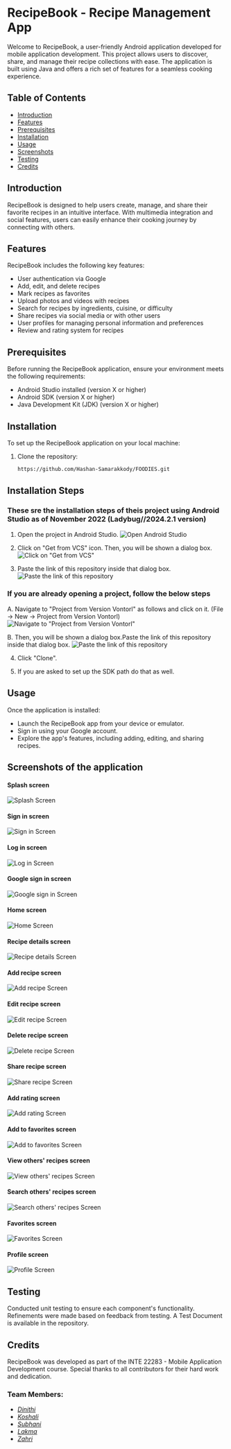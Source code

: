 # RecipeBook - Recipe Management App

Welcome to RecipeBook, a user-friendly Android application developed for mobile application development. This project allows users to discover, share, and manage their recipe collections with ease. The application is built using Java and offers a rich set of features for a seamless cooking experience.

## Table of Contents
- [Introduction](#introduction)
- [Features](#features)
- [Prerequisites](#prerequisites)
- [Installation](#installation)
- [Usage](#usage)
- [Screenshots](#screenshots)
- [Testing](#testing)
- [Credits](#credits)

## Introduction
RecipeBook is designed to help users create, manage, and share their favorite recipes in an intuitive interface. With multimedia integration and social features, users can easily enhance their cooking journey by connecting with others.

## Features
RecipeBook includes the following key features:
- User authentication via Google
- Add, edit, and delete recipes
- Mark recipes as favorites
- Upload photos and videos with recipes
- Search for recipes by ingredients, cuisine, or difficulty
- Share recipes via social media or with other users
- User profiles for managing personal information and preferences
- Review and rating system for recipes

## Prerequisites
Before running the RecipeBook application, ensure your environment meets the following requirements:
- Android Studio installed (version X or higher)
- Android SDK (version X or higher)
- Java Development Kit (JDK) (version X or higher)

## Installation
To set up the RecipeBook application on your local machine:
1. Clone the repository:
   ```bash
   https://github.com/Hashan-Samarakkody/FOODIES.git

## Installation Steps
### These sre the installation steps of theis project using Android Studio as of November 2022 (Ladybug//2024.2.1 version)

1. Open the project in Android Studio.
![Open Android Studio](image.png)

2. Click on "Get from VCS" icon. Then, you will be shown a dialog box.
![Click on "Get from VCS"](image-1.png)

3. Paste the link of this repository inside that dialog box.
![Paste the link of this repository](image-2.png)

### If you are already opening a project, follow the below steps

   A. Navigate to "Project from Version Vontorl" as follows and click on it. 
   (File -> New -> Project from Version Vontorl)
   ![Navigate to "Project from Version Vontorl"](image-3.png)

   B.  Then, you will be shown a dialog box.Paste the link of this repository inside that dialog box.
   ![Paste the link of this repository](image-4.png)


4. Click "Clone".

5. If you are asked to set up the SDK path do that as well.

## Usage
Once the application is installed:
- Launch the RecipeBook app from your device or emulator.
- Sign in using your Google account.
- Explore the app's features, including adding, editing, and sharing recipes.

## Screenshots of the application

#### Splash screen
![Splash Screen](1.png)

#### Sign in screen
![Sign in Screen](2.png)

#### Log in screen
![Log in Screen](3.png)

#### Google sign in screen
![Google sign in Screen](4.png)

#### Home screen
![Home Screen](5.png)

#### Recipe details screen
![Recipe details Screen](6.png)

#### Add recipe screen
![Add recipe Screen](7.png)

#### Edit recipe screen
![Edit recipe Screen](8.png)

#### Delete recipe screen
![Delete recipe Screen](9.png)

#### Share recipe screen
![Share recipe Screen](10.png)

#### Add rating screen
![Add rating Screen](11.png)

#### Add to favorites screen
![Add to favorites Screen](12.png)

#### View others' recipes screen
![View others' recipes Screen](13.png)

#### Search others' recipes screen
![Search others' recipes Screen](14.png)

#### Favorites screen
![Favorites Screen](15.png)

#### Profile screen
![Profile Screen](16.png)


## Testing
Conducted unit testing to ensure each component's functionality. Refinements were made based on feedback from testing. A Test Document is available in the repository.

## Credits
RecipeBook was developed as part of the INTE 22283 - Mobile Application Development course. Special thanks to all contributors for their hard work and dedication.

### Team Members:
-   _[Dinithi](https://github.com/dinithiHM)_
-   _[Koshali](https://github.com/fdo-koshali)_
-   _[Subhani](https://github.com/Subhani-dilmini)_
-   _[Lakma](https://github.com/lakma1019)_
-   _[Zahri](https://github.com/Zahri-Affa)_
